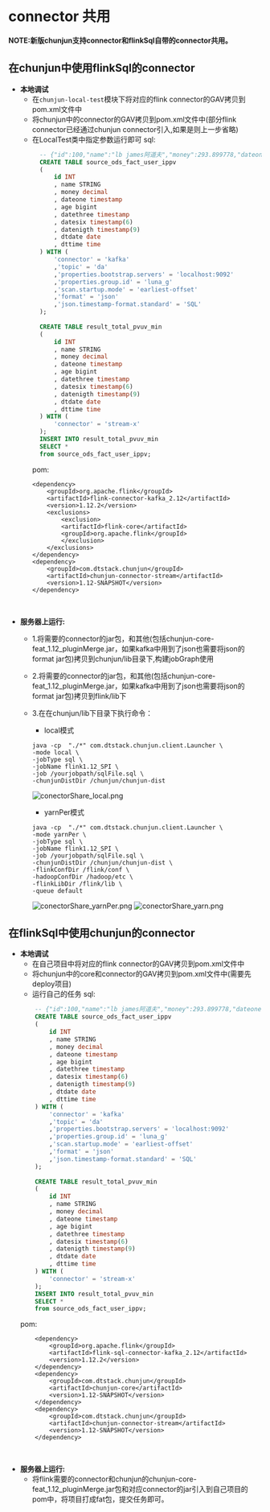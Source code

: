 # connector 共用

**NOTE:新版chunjun支持connector和flinkSql自带的connector共用。**

## 在chunjun中使用flinkSql的connector
- **本地调试**
    - 在`chunjun-local-test`模块下将对应的flink connector的GAV拷贝到pom.xml文件中
    - 将chunjun中的connector的GAV拷贝到pom.xml文件中(部分flink connector已经通过chunjun connector引入,如果是则上一步省略)
    - 在LocalTest类中指定参数运行即可
      sql:
      ```sql
        -- {"id":100,"name":"lb james阿道夫","money":293.899778,"dateone":"2020-07-30 10:08:22","age":"33","datethree":"2020-07-30 10:08:22.123","datesix":"2020-07-30 10:08:22.123456","datenigth":"2020-07-30 10:08:22.123456789","dtdate":"2020-07-30","dttime":"10:08:22"}
        CREATE TABLE source_ods_fact_user_ippv 
        (
            id INT
            , name STRING
            , money decimal
            , dateone timestamp
            , age bigint
            , datethree timestamp
            , datesix timestamp(6)
            , datenigth timestamp(9)
            , dtdate date
            , dttime time
        ) WITH (
            'connector' = 'kafka'
            ,'topic' = 'da'
            ,'properties.bootstrap.servers' = 'localhost:9092'
            ,'properties.group.id' = 'luna_g'
            ,'scan.startup.mode' = 'earliest-offset'
            ,'format' = 'json'
            ,'json.timestamp-format.standard' = 'SQL'
        );
        
        CREATE TABLE result_total_pvuv_min
        (
            id INT
            , name STRING
            , money decimal
            , dateone timestamp
            , age bigint
            , datethree timestamp
            , datesix timestamp(6)
            , datenigth timestamp(9)
            , dtdate date
            , dttime time
        ) WITH (
            'connector' = 'stream-x'
        );
        INSERT INTO result_total_pvuv_min
        SELECT *
        from source_ods_fact_user_ippv;
      ```
      pom:
      ```text
      <dependency>
          <groupId>org.apache.flink</groupId>
          <artifactId>flink-connector-kafka_2.12</artifactId>
          <version>1.12.2</version>
          <exclusions>
              <exclusion>
              <artifactId>flink-core</artifactId>
              <groupId>org.apache.flink</groupId>
              </exclusion>
          </exclusions>
      </dependency>
      <dependency>
          <groupId>com.dtstack.chunjun</groupId>
          <artifactId>chunjun-connector-stream</artifactId>
          <version>1.12-SNAPSHOT</version>
      </dependency>
      ```
<br />  
      
- **服务器上运行:**
    - 1.将需要的connector的jar包，和其他(包括chunjun-core-feat_1.12_pluginMerge.jar，如果kafka中用到了json也需要将json的format jar包)拷贝到chunjun/lib目录下,构建jobGraph使用
    - 2.将需要的connector的jar包，和其他(包括chunjun-core-feat_1.12_pluginMerge.jar，如果kafka中用到了json也需要将json的format jar包)拷贝到flink/lib下
    - 3.在在chunjun/lib下目录下执行命令：
      - local模式
      ```shell
      java -cp  "./*" com.dtstack.chunjun.client.Launcher \
      -mode local \
      -jobType sql \
      -jobName flink1.12_SPI \
      -job /yourjobpath/sqlFile.sql \
      -chunjunDistDir /chunjun/chunjun-dist
      ```
      ![conectorShare_local.png](images/conectorShare_local.png)
        
      - yarnPer模式
      ```shell
      java -cp  "./*" com.dtstack.chunjun.client.Launcher \
      -mode yarnPer \
      -jobType sql \
      -jobName flink1.12_SPI \
      -job /yourjobpath/sqlFile.sql \
      -chunjunDistDir /chunjun/chunjun-dist \
      -flinkConfDir /flink/conf \
      -hadoopConfDir /hadoop/etc \
      -flinkLibDir /flink/lib \
      -queue default
      ```
      ![conectorShare_yarnPer.png](images/conectorShare_yarnPer.png)
      ![conectorShare_yarn.png](images/conectorShare_yarn.png)
## 在flinkSql中使用chunjun的connector
- **本地调试**
    - 在自己项目中将对应的flink connector的GAV拷贝到pom.xml文件中
    - 将chunjun中的core和connector的GAV拷贝到pom.xml文件中(需要先deploy项目)
    - 运行自己的任务
    sql:
    ```sql
        -- {"id":100,"name":"lb james阿道夫","money":293.899778,"dateone":"2020-07-30 10:08:22","age":"33","datethree":"2020-07-30 10:08:22.123","datesix":"2020-07-30 10:08:22.123456","datenigth":"2020-07-30 10:08:22.123456789","dtdate":"2020-07-30","dttime":"10:08:22"}
        CREATE TABLE source_ods_fact_user_ippv 
        (
            id INT
            , name STRING
            , money decimal
            , dateone timestamp
            , age bigint
            , datethree timestamp
            , datesix timestamp(6)
            , datenigth timestamp(9)
            , dtdate date
            , dttime time
        ) WITH (
            'connector' = 'kafka'
            ,'topic' = 'da'
            ,'properties.bootstrap.servers' = 'localhost:9092'
            ,'properties.group.id' = 'luna_g'
            ,'scan.startup.mode' = 'earliest-offset'
            ,'format' = 'json'
            ,'json.timestamp-format.standard' = 'SQL'
        );
        
        CREATE TABLE result_total_pvuv_min
        (
            id INT
            , name STRING
            , money decimal
            , dateone timestamp
            , age bigint
            , datethree timestamp
            , datesix timestamp(6)
            , datenigth timestamp(9)
            , dtdate date
            , dttime time
        ) WITH (
            'connector' = 'stream-x'
        );
        INSERT INTO result_total_pvuv_min
        SELECT *
        from source_ods_fact_user_ippv;
    ```
    pom:
    ```text
        <dependency>
            <groupId>org.apache.flink</groupId>
            <artifactId>flink-sql-connector-kafka_2.12</artifactId>
            <version>1.12.2</version>
        </dependency>
        <dependency>
            <groupId>com.dtstack.chunjun</groupId>
            <artifactId>chunjun-core</artifactId>
            <version>1.12-SNAPSHOT</version>
        </dependency>
        <dependency>
            <groupId>com.dtstack.chunjun</groupId>
            <artifactId>chunjun-connector-stream</artifactId>
            <version>1.12-SNAPSHOT</version>
        </dependency>
    ```
<br />
      
- **服务器上运行:**
    - 将flink需要的connector和chunjun的chunjun-core-feat_1.12_pluginMerge.jar包和对应connector的jar引入到自己项目的pom中，将项目打成fat包，提交任务即可。
